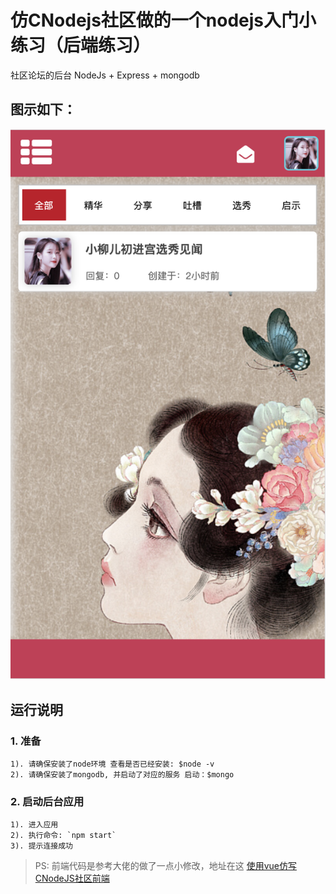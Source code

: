 # 仿CNodejs社区做的一个nodejs入门小练习（后端练习）
社区论坛的后台 NodeJs + Express + mongodb

图示如下：
---
![my-picture](imgs/img.png?raw=true)

## 运行说明
### 1. 准备
  	1). 请确保安装了node环境 查看是否已经安装: $node -v  
  	2). 请确保安装了mongodb, 并启动了对应的服务 启动：$mongo
 
### 2. 启动后台应用
	1). 进入应用
	2). 执行命令: `npm start`
	3). 提示连接成功


> PS: 前端代码是参考大佬的做了一点小修改，地址在这 [使用vue仿写CNodeJS社区前端](https://github.com/Reviving-Pain/reviving-pain.github.io)
